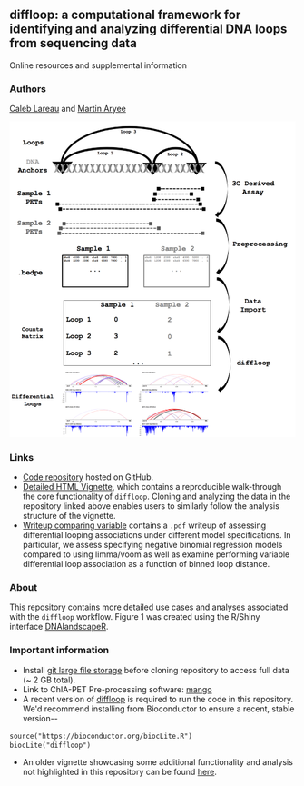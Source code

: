 <br><br>
## diffloop: a computational framework for identifying and analyzing differential DNA loops from sequencing data

Online resources and supplemental information

### Authors
[Caleb Lareau](mailto:caleblareau@g.harvard.edu) and [Martin Aryee](https://aryee.mgh.harvard.edu/)

![](figures/Figure1.png)

### Links
- [Code repository](https://github.com/aryeelab/diffloop-paper) hosted on GitHub. 
- [Detailed HTML Vignette](vignette/diffloop_vignette.html), which contains a reproducible walk-through the core functionality of `diffloop`. Cloning and analyzing the data in the repository linked above enables users to similarly follow the analysis structure of the vignette. 
- [Writeup comparing variable](vignette/models_sizeFactors/writeup.pdf) contains a `.pdf` writeup
of assessing differential looping associations under different model specifications. In particular,
we assess specifying negative binomial regression models compared to using limma/voom as well
as examine performing variable differential loop association as a function of binned loop distance. 

### About
This repository contains more detailed use cases and analyses associated with the `diffloop` workflow.
Figure 1 was created using the R/Shiny interface [DNAlandscapeR](https://dnalandscaper.aryeelab.org). 

### Important information
- Install [git large file storage](https://git-lfs.github.com/) before cloning repository to access full data (~ 2 GB total).
- Link to ChIA-PET Pre-processing software: [mango](https://github.com/dphansti/mango)
- A recent version of [diffloop](https://bioconductor.org/packages/release/bioc/html/diffloop.html)
is required to run the code in this repository.
We'd recommend installing from Bioconductor to ensure a recent, stable version--
```
source("https://bioconductor.org/biocLite.R")
biocLite("diffloop")
```

- An older vignette showcasing some additional functionality and analysis not highlighted in this 
repository can be found [here](https://rpubs.com/caleblareau/diffloop_vignette).

<br><br>



